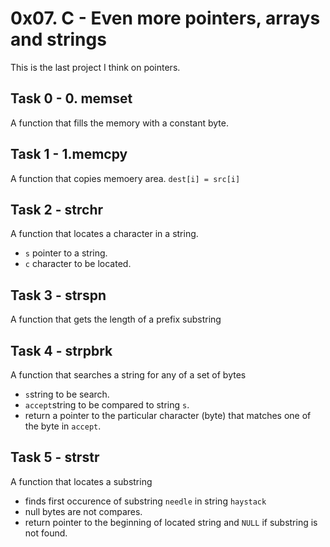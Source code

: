 # 0x07. C - Even more pointers, arrays and strings

This is the last project I think on pointers.

## Task 0 - 0. memset
A function that fills the memory with a constant byte.

## Task 1 - 1.memcpy
A function that copies memoery area. ```dest[i] = src[i]```

## Task 2 - strchr
A function that locates a character in a string. 
- ```s``` pointer to a string.
- ```c``` character to be located.

## Task 3 - strspn
A function that gets the length of a prefix substring

## Task 4 - strpbrk
A function that searches a string for any of a set of bytes
- ```s```string to be search.
- ```accept```string to be compared to string ```s```.
- return a pointer to the particular character (byte) that matches one of the byte in ```accept```.

## Task 5 - strstr
A function that locates a substring
- finds first occurence of substring ```needle``` in string ```haystack```
- null bytes are not compares.
- return pointer to the beginning of located string and ```NULL``` if substring is not found.



